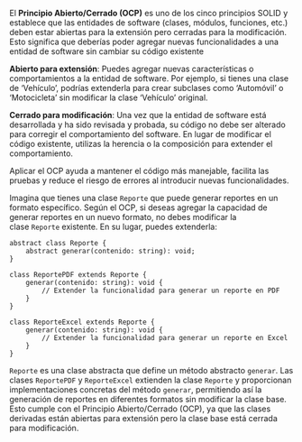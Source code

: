 El **Principio Abierto/Cerrado (OCP)** es uno de los cinco principios SOLID y establece que las entidades de software (clases, módulos, funciones, etc.) deben estar abiertas para la extensión pero cerradas para la modificación. Esto significa que deberías poder agregar nuevas funcionalidades a una entidad de software sin cambiar su código existente

**Abierto para extensión**: Puedes agregar nuevas características o comportamientos a la entidad de software. Por ejemplo, si tienes una clase de ‘Vehículo’, podrías extenderla para crear subclases como ‘Automóvil’ o ‘Motocicleta’ sin modificar la clase ‘Vehículo’ original.

**Cerrado para modificación**: Una vez que la entidad de software está desarrollada y ha sido revisada y probada, su código no debe ser alterado para corregir el comportamiento del software. En lugar de modificar el código existente, utilizas la herencia o la composición para extender el comportamiento.

Aplicar el OCP ayuda a mantener el código más manejable, facilita las pruebas y reduce el riesgo de errores al introducir nuevas funcionalidades. 

Imagina que tienes una clase `Reporte` que puede generar reportes en un formato específico. Según el OCP, si deseas agregar la capacidad de generar reportes en un nuevo formato, no debes modificar la clase `Reporte` existente. En su lugar, puedes extenderla:
```JS
abstract class Reporte {
    abstract generar(contenido: string): void;
}

class ReportePDF extends Reporte {
    generar(contenido: string): void {
        // Extender la funcionalidad para generar un reporte en PDF
    }
}

class ReporteExcel extends Reporte {
    generar(contenido: string): void {
        // Extender la funcionalidad para generar un reporte en Excel
    }
}

```

`Reporte` es una clase abstracta que define un método abstracto `generar`. Las clases `ReportePDF` y `ReporteExcel` extienden la clase `Reporte` y proporcionan implementaciones concretas del método `generar`, permitiendo así la generación de reportes en diferentes formatos sin modificar la clase base. Esto cumple con el Principio Abierto/Cerrado (OCP), ya que las clases derivadas están abiertas para extensión pero la clase base está cerrada para modificación.
